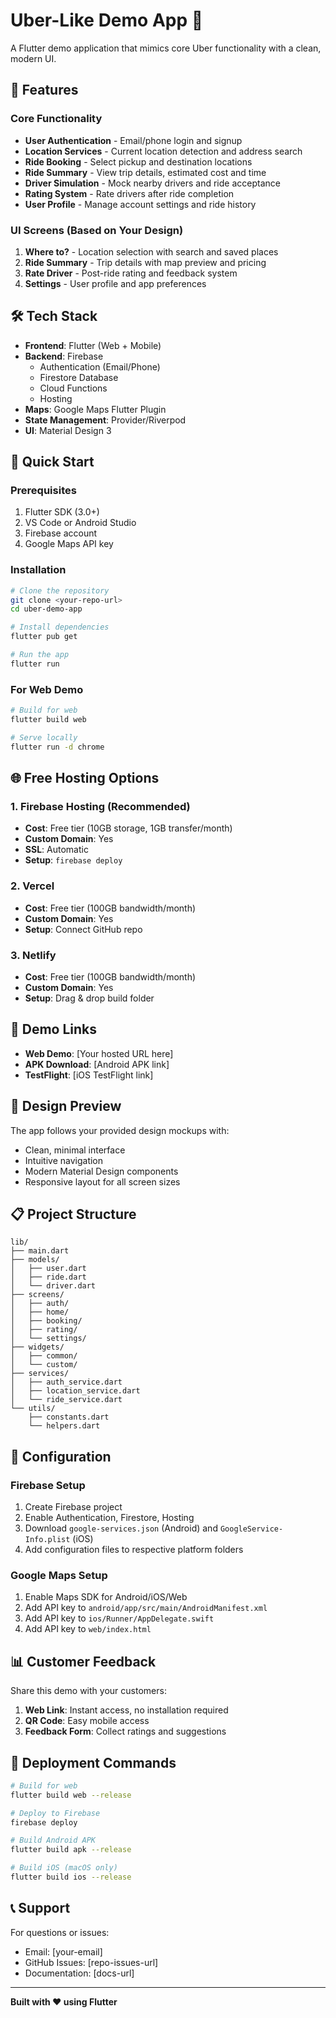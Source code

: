 # Uber-Like Demo App 🚗

A Flutter demo application that mimics core Uber functionality with a clean, modern UI.

## 🎯 Features

### Core Functionality
- **User Authentication** - Email/phone login and signup
- **Location Services** - Current location detection and address search
- **Ride Booking** - Select pickup and destination locations
- **Ride Summary** - View trip details, estimated cost and time
- **Driver Simulation** - Mock nearby drivers and ride acceptance
- **Rating System** - Rate drivers after ride completion
- **User Profile** - Manage account settings and ride history

### UI Screens (Based on Your Design)
1. **Where to?** - Location selection with search and saved places
2. **Ride Summary** - Trip details with map preview and pricing
3. **Rate Driver** - Post-ride rating and feedback system
4. **Settings** - User profile and app preferences

## 🛠️ Tech Stack

- **Frontend**: Flutter (Web + Mobile)
- **Backend**: Firebase
  - Authentication (Email/Phone)
  - Firestore Database
  - Cloud Functions
  - Hosting
- **Maps**: Google Maps Flutter Plugin
- **State Management**: Provider/Riverpod
- **UI**: Material Design 3

## 🚀 Quick Start

### Prerequisites
1. Flutter SDK (3.0+)
2. VS Code or Android Studio
3. Firebase account
4. Google Maps API key

### Installation
```bash
# Clone the repository
git clone <your-repo-url>
cd uber-demo-app

# Install dependencies
flutter pub get

# Run the app
flutter run
```

### For Web Demo
```bash
# Build for web
flutter build web

# Serve locally
flutter run -d chrome
```

## 🌐 Free Hosting Options

### 1. Firebase Hosting (Recommended)
- **Cost**: Free tier (10GB storage, 1GB transfer/month)
- **Custom Domain**: Yes
- **SSL**: Automatic
- **Setup**: `firebase deploy`

### 2. Vercel
- **Cost**: Free tier (100GB bandwidth/month)
- **Custom Domain**: Yes
- **Setup**: Connect GitHub repo

### 3. Netlify
- **Cost**: Free tier (100GB bandwidth/month)
- **Custom Domain**: Yes
- **Setup**: Drag & drop build folder

## 📱 Demo Links

- **Web Demo**: [Your hosted URL here]
- **APK Download**: [Android APK link]
- **TestFlight**: [iOS TestFlight link]

## 🎨 Design Preview

The app follows your provided design mockups with:
- Clean, minimal interface
- Intuitive navigation
- Modern Material Design components
- Responsive layout for all screen sizes

## 📋 Project Structure

```
lib/
├── main.dart
├── models/
│   ├── user.dart
│   ├── ride.dart
│   └── driver.dart
├── screens/
│   ├── auth/
│   ├── home/
│   ├── booking/
│   ├── rating/
│   └── settings/
├── widgets/
│   ├── common/
│   └── custom/
├── services/
│   ├── auth_service.dart
│   ├── location_service.dart
│   └── ride_service.dart
└── utils/
    ├── constants.dart
    └── helpers.dart
```

## 🔧 Configuration

### Firebase Setup
1. Create Firebase project
2. Enable Authentication, Firestore, Hosting
3. Download `google-services.json` (Android) and `GoogleService-Info.plist` (iOS)
4. Add configuration files to respective platform folders

### Google Maps Setup
1. Enable Maps SDK for Android/iOS/Web
2. Add API key to `android/app/src/main/AndroidManifest.xml`
3. Add API key to `ios/Runner/AppDelegate.swift`
4. Add API key to `web/index.html`

## 📊 Customer Feedback

Share this demo with your customers:
1. **Web Link**: Instant access, no installation required
2. **QR Code**: Easy mobile access
3. **Feedback Form**: Collect ratings and suggestions

## 🚀 Deployment Commands

```bash
# Build for web
flutter build web --release

# Deploy to Firebase
firebase deploy

# Build Android APK
flutter build apk --release

# Build iOS (macOS only)
flutter build ios --release
```

## 📞 Support

For questions or issues:
- Email: [your-email]
- GitHub Issues: [repo-issues-url]
- Documentation: [docs-url]

---

**Built with ❤️ using Flutter** 